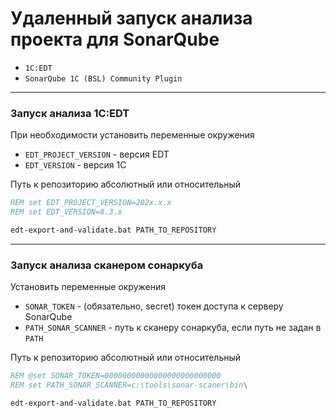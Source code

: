 # Удаленный запуск анализа проекта для SonarQube
- `1C:EDT`
- `SonarQube 1C (BSL) Community Plugin`

--- 

### Запуск анализа 1C:EDT

При необходимости установить переменные окружения
- `EDT_PROJECT_VERSION` - версия EDT
- `EDT_VERSION` - версия 1C

Путь к репозиторию абсолютный или относительный

```cmd
REM set EDT_PROJECT_VERSION=202x.x.x
REM set EDT_VERSION=8.3.x

edt-export-and-validate.bat PATH_TO_REPOSITORY
```

---

### Запуск анализа сканером сонаркуба

Установить переменные окружения
- `SONAR_TOKEN` - (обязательно, secret) токен доступа к серверу SonarQube
- `PATH_SONAR_SCANNER` - путь к сканеру сонаркуба, если путь не задан в `PATH`

Путь к репозиторию абсолютный или относительный

```cmd
REM @set SONAR_TOKEN=00000000000000000000000000
REM set PATH_SONAR_SCANNER=c:\tools\sonar-scaner\bin\

edt-export-and-validate.bat PATH_TO_REPOSITORY
```
